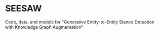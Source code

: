 # SEESAW
Code, data, and models for "Generative Entity-to-Entity Stance Detection with Knowledge Graph Augmentation"
